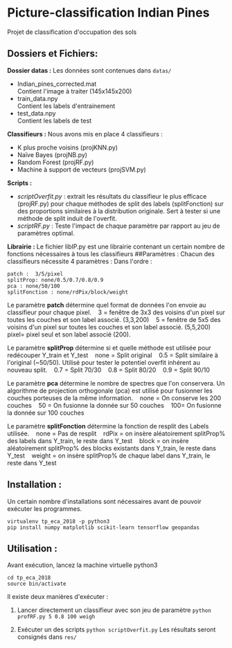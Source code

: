 # Picture-classification Indian Pines

Projet de classification d'occupation des sols

## Dossiers et Fichiers:

**Dossier datas :**
Les données sont contenues dans `datas/`
<ul>
<li>Indian_pines_corrected.mat</li>
Contient l'image à traiter (145x145x200)
<li>train_data.npy</li>
Contient les labels d'entrainement
<li>test_data.npy</li>
Contient les labels de test
</ul>

**Classifieurs :**
Nous avons mis en place 4 classifieurs :
<ul>
<li>K plus proche voisins (projKNN.py)
</li>
<li>Naïve Bayes (projNB.py)
</li>
<li>Random Forest (projRF.py)
</li>
<li>Machine à support de vecteurs (projSVM.py)</li>
</ul>

**Scripts :**

- *scriptOverfit.py* : extrait les résultats du classifieur le plus efficace (projRF.py) pour chaque méthodes de split des labels (splitFonction) sur des proportions similaires à la distribution originale. Sert à tester si une méthode de split induit de l'overfit.
- *scriptRF.py* : Teste l'impact de chaque paramètre par rapport au jeu de paramètres optimal.

**Librairie :**
Le fichier libIP.py est une librairie contenant un certain nombre de fonctions nécessaires à tous les classifieurs
##Paramètres :
Chacun des classifieurs nécessite 4 paramètres :
Dans l'ordre :

    patch :  3/5/pixel  
    splitProp: none/0.5/0.7/0.8/0.9
    pca : none/50/100  
    splitFonction : none/rdPix/block/weight

Le paramètre **patch** détermine quel format de données l'on envoie au classifieur pour chaque pixel.
&nbsp;&nbsp;&nbsp;3 = fenêtre de 3x3 des voisins d'un pixel sur toutes les couches et son label associé. (3,3,200)
&nbsp;&nbsp;&nbsp;5 = fenêtre de 5x5 des voisins d'un pixel sur toutes les couches et son label associé. (5,5,200)
&nbsp;&nbsp;&nbsp; pixel= pixel seul et son label associé (200).

Le paramètre **splitProp** détermine si et quelle méthode est utilisée pour redécouper Y_train et Y_test
&nbsp;&nbsp;&nbsp;none = Split original
&nbsp;&nbsp;&nbsp;0.5 = Split similaire à l'original (~50/50). Utilisé pour tester le potentiel overfit inhérent au nouveau split.
&nbsp;&nbsp;&nbsp;0.7 = Split 70/30
&nbsp;&nbsp;&nbsp;0.8 = Split 80/20
&nbsp;&nbsp;&nbsp;0.9 = Split 90/10

Le paramètre **pca** détermine le nombre de spectres que l'on conservera. Un algorithme de projection orthogonale (pca) est utilisé pour fusionner les couches porteuses de la même information.
&nbsp;&nbsp;&nbsp;none = On conserve les 200 couches
&nbsp;&nbsp;&nbsp;50 = On fusionne la donnée sur 50 couches
&nbsp;&nbsp;&nbsp;100= On fusionne la donnée sur 100 couches

Le paramètre **splitFonction** détermine la fonction de resplit des Labels utilisée.
&nbsp;&nbsp;&nbsp;none = Pas de resplit 
&nbsp;&nbsp;&nbsp;rdPix = on insère aléatoirement splitProp% des labels dans Y_train, le reste dans Y_test
&nbsp;&nbsp;&nbsp;block = on insère aléatoirement splitProp% des blocks existants dans Y_train, le reste dans Y_test
&nbsp;&nbsp;&nbsp;weight = on insère splitProp% de chaque label dans Y_train, le reste dans Y_test

## Installation :
Un certain nombre d'installations sont nécessaires avant de pouvoir exécuter les programmes.
        
    virtualenv tp_eca_2018 -p python3
    pip install numpy matplotlib scikit-learn tensorflow geopandas

## Utilisation :
Avant exécution, lancez la machine virtuelle python3

    cd tp_eca_2018
    source bin/activate

Il existe deux manières d'exécuter :

 1. Lancer directement un classifieur avec son jeu de paramètre
    `python profRF.py 5 0.8 100 weigh`

 2. Exécuter un des scripts 
    `python scriptOverfit.py`
    Les résultats seront consignés dans     `res/`

